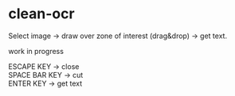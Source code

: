 # clean-ocr
Select image -> draw over zone of interest (drag&drop) -> get text.

work in progress

ESCAPE KEY    -> close </br>
SPACE BAR KEY -> cut </br>
ENTER KEY     -> get text </br>
